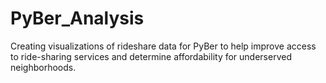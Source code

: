 # PyBer_Analysis
Creating visualizations of rideshare data for PyBer to help improve access to ride-sharing services and determine affordability for underserved neighborhoods.
